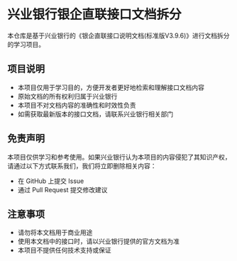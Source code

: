# 兴业银行银企直联接口文档拆分

本仓库是基于兴业银行的《银企直联接口说明文档(标准版V3.9.6)》进行文档拆分的学习项目。

## 项目说明

- 本项目仅用于学习目的，方便开发者更好地检索和理解接口文档内容
- 原始文档的所有权利归属于兴业银行
- 本项目不对文档内容的准确性和时效性负责
- 如需获取最新版本的接口文档，请联系兴业银行相关部门

## 免责声明

本项目仅供学习和参考使用。如果兴业银行认为本项目的内容侵犯了其知识产权，请通过以下方式联系我们，我们将立即删除相关内容：

- 在 GitHub 上提交 Issue
- 通过 Pull Request 提交修改建议

## 注意事项

- 请勿将本文档用于商业用途
- 使用本文档中的接口时，请以兴业银行提供的官方文档为准
- 本项目不提供任何技术支持或保证
